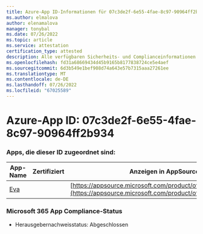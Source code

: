```yaml
---
title: Azure-App ID-Informationen für 07c3de2f-6e55-4fae-8c97-90964ff2b934
ms.author: elmalova
author: elenamalova
manager: tonybal
ms.date: 07/26/2022
ms.topic: article
ms.service: attestation
certification_type: attested
description: Alle verfügbaren Sicherheits- und Complianceinformationen für 07c3de2f-6e55-4fae-8c97-90964ff2b934.
ms.openlocfilehash: fd31a68669434d45b9165b8177838724ce5e4aef
ms.sourcegitcommit: 6d3b549e1bef908d74a643e57b7315aaa27261ee
ms.translationtype: MT
ms.contentlocale: de-DE
ms.lasthandoff: 07/26/2022
ms.locfileid: "67025589"
---
```

# <a name="azure-app-id-07c3de2f-6e55-4fae-8c97-90964ff2b934"></a>Azure-App ID: 07c3de2f-6e55-4fae-8c97-90964ff2b934


### <a name="apps-associated-with-this-id"></a>Apps, die dieser ID zugeordnet sind:
| **App-Name** | **Zertifiziert** | **Anzeigen in AppSource** |
|--------------|---------------|-----------------------|
| [Eva](../forward/WA200004345.md) |  | [https://appsource.microsoft.com/product/office/WA200004345](https://appsource.microsoft.com/product/office/WA200004345) |

### <a name="microsoft-365-app-compliance-status"></a>Microsoft 365 App Compliance-Status
- Herausgebernachweisstatus: Abgeschlossen
